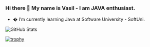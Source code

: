 ### Hi there 👋 My name is Vasil - I am JAVA enthusiast.




- � I’m currently learning Java at Software University - SoftUni.

![GitHub Stats](https://github-readme-stats.vercel.app/api?username=VasilKostadinov1&theme=white)

[![trophy](https://github-profile-trophy.vercel.app/?username=VasilKostadinov1)](https://github.com/ryo-ma/github-profile-trophy)


